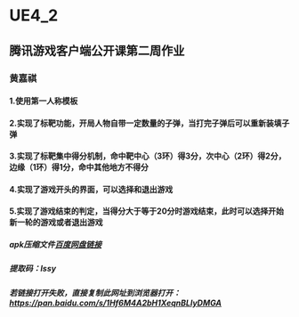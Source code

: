 # UE4_2
## 腾讯游戏客户端公开课第二周作业
### 黄嘉祺

#### 1.使用第一人称模板
#### 2.实现了标靶功能，开局人物自带一定数量的子弹，当打完子弹后可以重新装填子弹
#### 3.实现了标靶集中得分机制，命中靶中心（3环）得3分，次中心（2环）得2分，边缘（1环）得1分，命中其他地方不得分
#### 4.实现了游戏开头的界面，可以选择和退出游戏
#### 5.实现了游戏结束的判定，当得分大于等于20分时游戏结束，此时可以选择开始新一轮的游戏或者退出游戏

##### apk压缩文件[百度网盘链接](https://pan.baidu.com/s/1Hf6M4A2bH1XeqnBLlyDMGA)
##### 提取码：lssy

##### 若链接打开失败，直接复制此网址到浏览器打开：https://pan.baidu.com/s/1Hf6M4A2bH1XeqnBLlyDMGA


